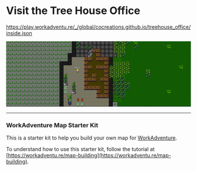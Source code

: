 # Visit the Tree House Office

https://play.workadventu.re/_/global/cocreations.github.io/treehouse_office/inside.json

![](pic.png)

----


### WorkAdventure Map Starter Kit

This is a starter kit to help you build your own map for [WorkAdventure](https://workadventu.re).

To understand how to use this starter kit, follow the tutorial at [https://workadventu.re/map-building](https://workadventu.re/map-building).

